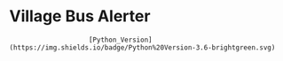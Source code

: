 # Village Bus Alerter
                        [Python_Version](https://img.shields.io/badge/Python%20Version-3.6-brightgreen.svg)
